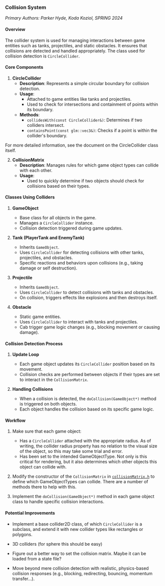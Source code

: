 ### Collision System

_Primary Authors: Parker Hyde, Koda Koziol, SPRING 2024_

#### Overview

The collider system is used for managing interactions between game entities such as tanks, projectiles, and static obstacles. It ensures that collisions are detected and handled appropriately. The class used for collision detection is `CircleCollider`.

#### Core Components

1. **CircleCollider**
   - **Description**: Represents a simple circular boundary for collision detection.
   - **Usage**:
     - Attached to game entities like tanks and projectiles.
     - Used to check for intersections and containment of points within its boundary.
   - **Methods**:
     - `collidesWith(const CircleCollider&)`: Determines if two colliders intersect.
     - `containsPoint(const glm::vec3&)`: Checks if a point is within the collider's boundary.

For more detailed information, see the document on the CircleCollider class itself.

2. **CollisionMatrix**
   - **Description**: Manages rules for which game object types can collide with each other.
   - **Usage**:
     - Used to quickly determine if two objects should check for collisions based on their types.
	 


#### Classes Using Colliders

1. **GameObject**
   - Base class for all objects in the game.
   - Manages a `CircleCollider` instance.
   - Collision detection triggered during game updates.

2. **Tank (PlayerTank and EnemyTank)**
   - Inherits `GameObject`.
   - Uses `CircleCollider` for detecting collisions with other tanks, projectiles, and obstacles.
   - Specific reactions and behaviors upon collisions (e.g., taking damage or self destruction).

3. **Projectile**
   - Inherits `GameObject`.
   - Uses `CircleCollider` to detect collisions with tanks and obstacles.
   - On collision, triggers effects like explosions and then destroys itself.

4. **Obstacle**
   - Static game entities.
   - Uses `CircleCollider` to interact with tanks and projectiles.
   - Cab trigger game logic changes (e.g., blocking movement or causing damage).

#### Collision Detection Process

1. **Update Loop**
   - Each game object updates its `CircleCollider` position based on its movement.
   - Collision checks are performed between objects if their types are set to interact in the `CollisionMatrix`.

2. **Handling Collisions**
   - When a collision is detected, the `doCollision(GameObject*)` method is triggered on both objects.
   - Each object handles the collision based on its specific game logic.

#### Workflow

1. Make sure that each game object:
   - Has a `CircleCollider` attached with the appropriate radius. As of writing, the collider radius property has no relation to the visual size of the object, so this may take some trial and error.
   - Has been set to the intended GameObjectType. Not only is this critical for rendering, but it also determines which other objects this object can collide with.

2. Modify the constructor of the `CollisionMatrix` in [`collisionMatrix.h`](../collisionMatrix.h) to define which GameObjectTypes can collide. There are a number of methods there to help with this.

3. Implement the `doCollision(GameObject*)` method in each game object class to handle specific collision interactions.

#### Potential Improvements

- Implement a base collider2D class, of which `CircleCollider` is a subclass, and extend it with new collider types like rectangles or polygons.

- 3D colliders (for sphere this should be easy)

- Figure out a better way to set the collision matrix. Maybe it can be loaded from a state file?

- Move beyond mere collision detection with realistic, physics-based collision responses (e.g., blocking, redirecting, bouncing, momentum transfer...).

